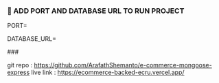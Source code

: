 <h3 align="left">👋 ADD PORT AND DATABASE URL TO RUN PROJECT </h3>

<p align="left">PORT=</p>
<p align="left">DATABASE_URL=</p>
###

git repo  : https://github.com/ArafathShemanto/e-commerce-mongoose-express
live link : https://ecommerce-backed-ecru.vercel.app/
